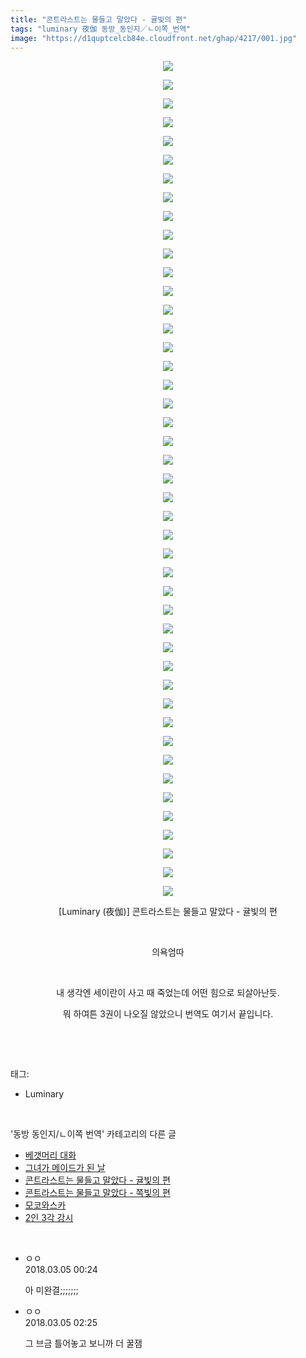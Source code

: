 ```yaml
---
title: "콘트라스트는 물들고 말았다 - 귤빛의 편"
tags: "luminary 夜伽 동방_동인지／ㄴ이쪽_번역"
image: "https://d1quptcelcb84e.cloudfront.net/ghap/4217/001.jpg"
---
```

<div class="article">
<p style="text-align: center; clear: none; float: none;"><img src="{{ site.imgserver8 }}/ghap/4217/001.jpg"/></p>
<p style="text-align: center; clear: none; float: none;"><img src="{{ site.imgserver8 }}/ghap/4217/002.jpg"/></p>
<p style="text-align: center; clear: none; float: none;"><img src="{{ site.imgserver8 }}/ghap/4217/003.jpg"/></p>
<p style="text-align: center; clear: none; float: none;"><img src="{{ site.imgserver8 }}/ghap/4217/004.jpg"/></p>
<p style="text-align: center; clear: none; float: none;"><img src="{{ site.imgserver8 }}/ghap/4217/005.jpg"/></p>
<p style="text-align: center; clear: none; float: none;"><img src="{{ site.imgserver8 }}/ghap/4217/006.jpg"/></p>
<p style="text-align: center; clear: none; float: none;"><img src="{{ site.imgserver8 }}/ghap/4217/007.jpg"/></p>
<p style="text-align: center; clear: none; float: none;"><img src="{{ site.imgserver8 }}/ghap/4217/008.jpg"/></p>
<p style="text-align: center; clear: none; float: none;"><img src="{{ site.imgserver8 }}/ghap/4217/009.jpg"/></p>
<p style="text-align: center; clear: none; float: none;"><img src="{{ site.imgserver8 }}/ghap/4217/010.jpg"/></p>
<p style="text-align: center; clear: none; float: none;"><img src="{{ site.imgserver8 }}/ghap/4217/011.jpg"/></p>
<p style="text-align: center; clear: none; float: none;"><img src="{{ site.imgserver8 }}/ghap/4217/012.jpg"/></p>
<p style="text-align: center; clear: none; float: none;"><img src="{{ site.imgserver8 }}/ghap/4217/013.jpg"/></p>
<p style="text-align: center; clear: none; float: none;"><img src="{{ site.imgserver8 }}/ghap/4217/014.jpg"/></p>
<p style="text-align: center; clear: none; float: none;"><img src="{{ site.imgserver8 }}/ghap/4217/015.jpg"/></p>
<p style="text-align: center; clear: none; float: none;"><img src="{{ site.imgserver8 }}/ghap/4217/016.jpg"/></p>
<p style="text-align: center; clear: none; float: none;"><img src="{{ site.imgserver8 }}/ghap/4217/017.jpg"/></p>
<p style="text-align: center; clear: none; float: none;"><img src="{{ site.imgserver8 }}/ghap/4217/018.jpg"/></p>
<p style="text-align: center; clear: none; float: none;"><img src="{{ site.imgserver8 }}/ghap/4217/019.jpg"/></p>
<p style="text-align: center; clear: none; float: none;"><img src="{{ site.imgserver8 }}/ghap/4217/020.jpg"/></p>
<p style="text-align: center; clear: none; float: none;"><img src="{{ site.imgserver8 }}/ghap/4217/021.jpg"/></p>
<p style="text-align: center; clear: none; float: none;"><img src="{{ site.imgserver8 }}/ghap/4217/022.jpg"/></p>
<p style="text-align: center; clear: none; float: none;"><img src="{{ site.imgserver8 }}/ghap/4217/023.jpg"/></p>
<p style="text-align: center; clear: none; float: none;"><img src="{{ site.imgserver8 }}/ghap/4217/024.jpg"/></p>
<p style="text-align: center; clear: none; float: none;"><img src="{{ site.imgserver8 }}/ghap/4217/025.jpg"/></p>
<p style="text-align: center; clear: none; float: none;"><img src="{{ site.imgserver8 }}/ghap/4217/026.jpg"/></p>
<p style="text-align: center; clear: none; float: none;"><img src="{{ site.imgserver8 }}/ghap/4217/027.jpg"/></p>
<p style="text-align: center; clear: none; float: none;"><img src="{{ site.imgserver8 }}/ghap/4217/028.jpg"/></p>
<p style="text-align: center; clear: none; float: none;"><img src="{{ site.imgserver8 }}/ghap/4217/029.jpg"/></p>
<p style="text-align: center; clear: none; float: none;"><img src="{{ site.imgserver8 }}/ghap/4217/030.jpg"/></p>
<p style="text-align: center; clear: none; float: none;"><img src="{{ site.imgserver8 }}/ghap/4217/031.jpg"/></p>
<p style="text-align: center; clear: none; float: none;"><img src="{{ site.imgserver8 }}/ghap/4217/032.jpg"/></p>
<p style="text-align: center; clear: none; float: none;"><img src="{{ site.imgserver8 }}/ghap/4217/033.jpg"/></p>
<p style="text-align: center; clear: none; float: none;"><img src="{{ site.imgserver8 }}/ghap/4217/034.jpg"/></p>
<p style="text-align: center; clear: none; float: none;"><img src="{{ site.imgserver8 }}/ghap/4217/035.jpg"/></p>
<p style="text-align: center; clear: none; float: none;"><img src="{{ site.imgserver8 }}/ghap/4217/036.jpg"/></p>
<p style="text-align: center; clear: none; float: none;"><img src="{{ site.imgserver8 }}/ghap/4217/037.jpg"/></p>
<p style="text-align: center; clear: none; float: none;"><img src="{{ site.imgserver8 }}/ghap/4217/038.jpg"/></p>
<p style="text-align: center; clear: none; float: none;"><img src="{{ site.imgserver8 }}/ghap/4217/039.jpg"/></p>
<p style="text-align: center; clear: none; float: none;"><img src="{{ site.imgserver8 }}/ghap/4217/040.jpg"/></p>
<p style="text-align: center; clear: none; float: none;"><img src="{{ site.imgserver8 }}/ghap/4217/041.jpg"/></p>
<p style="text-align: center; clear: none; float: none;"><img src="{{ site.imgserver8 }}/ghap/4217/042.jpg"/></p>
<p style="text-align: center; clear: none; float: none;"><img src="{{ site.imgserver8 }}/ghap/4217/043.jpg"/></p>
<p style="text-align: center; clear: none; float: none;"><img src="{{ site.imgserver8 }}/ghap/4217/044.jpg"/></p>
<p style="text-align: center; clear: none; float: none;"><img src="{{ site.imgserver8 }}/ghap/4217/045.jpg"/></p>
<p style="text-align: center; clear: none; float: none;">[Luminary (夜伽)] 콘트라스트는 물들고 말았다 - 귤빛의 편</p>
<p style="text-align: center; clear: none; float: none;"><br/></p>
<p style="text-align: center; clear: none; float: none;">의욕엄따</p>
<p style="text-align: center; clear: none; float: none;"><br/></p>
<p style="text-align: center; clear: none; float: none;">내 생각엔 세이란이 사고 때 죽었는데 어떤 힘으로 되살아난듯.</p>
<p style="text-align: center; clear: none; float: none;">뭐 하여튼 3권이 나오질 않았으니 번역도 여기서 끝입니다.</p>
<p><br/></p>
</div><br/>
<div class="tagTrail">
<p>태그: </p>
<ul>
<li>Luminary</li>
</ul>
</div><br/>
<div class="another">
<p>'동방 동인지/ㄴ이쪽 번역' 카테고리의 다른 글</p>
<ul>
<li><a href="/ghap_4219">베갯머리 대화</a></li>
<li><a href="/ghap_4218">그녀가 메이드가 된 날</a></li>
<li><a href="/ghap_4217">콘트라스트는 물들고 말았다 - 귤빛의 편</a></li>
<li><a href="/ghap_4203">콘트라스트는 물들고 말았다 - 쪽빛의 편</a></li>
<li><a href="/ghap_4198">모코와스카</a></li>
<li><a href="/ghap_4196">2인 3각 강시</a></li>
</ul>
</div><br/>
<div class="cb_module cb_fluid">
<div class="cb_wrt cb_profile">
<div class="comment">
<ul>
<li class="cb_thumb_off" id="comment15212505">
<div class="cb_comment_area">
<div class="cb_info_area">
<div class="cb_section">
<span class="cb_nick_name">ㅇㅇ</span>
</div>
<div class="cb_section">
<span class="cb_date">2018.03.05 00:24 </span>
</div>
</div>
<div class="cb_dsc_comment">
<p class="cb_dsc">
											아 미완결;;;;;;;
										</p>
</div>
</div></li>
<li class="cb_thumb_off" id="comment15212583">
<div class="cb_comment_area">
<div class="cb_info_area">
<div class="cb_section">
<span class="cb_nick_name">ㅇㅇ</span>
</div>
<div class="cb_section">
<span class="cb_date">2018.03.05 02:25 </span>
</div>
</div>
<div class="cb_dsc_comment">
<p class="cb_dsc">
											그 브금 틀어놓고 보니까 더 꿀잼
										</p>
</div>
</div></li>
</ul>
</div>
</div><!-- commentList close -->
</div><br/>
